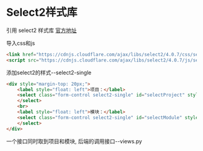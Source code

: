 # Select2样式库
引用 select2 样式库 [官方地址](https://select2.org/)

导入css和js
```html
<link href="https://cdnjs.cloudflare.com/ajax/libs/select2/4.0.7/css/select2.min.css" rel="stylesheet"/>
<script src="https://cdnjs.cloudflare.com/ajax/libs/select2/4.0.7/js/select2.min.js"></script>
```

添加select2的样式--select2-single
```html
<div style="margin-top: 20px;">
    <label style="float: left">项目：</label>
    <select class="form-control select2-single" id="selectProject" style="width: 180px">
    </select>
    <br>
    <label style="float: left">模块：</label>
    <select class="form-control select2-single" id="selectModule" style="width: 180px">
    </select>
</div>
```

一个接口同时取到项目和模块, 后端的调用接口--views.py
```python

```
